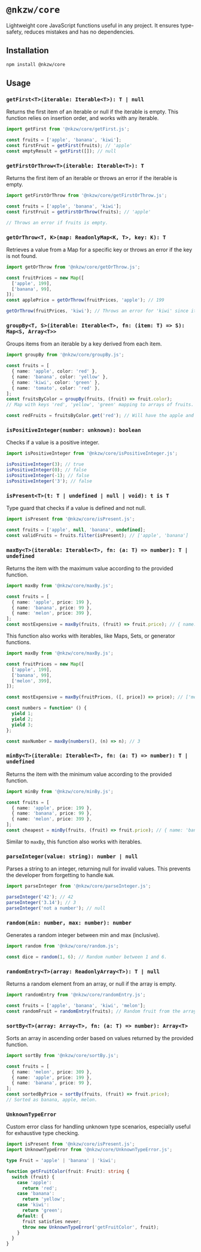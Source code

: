 # `@nkzw/core`

Lightweight core JavaScript functions useful in any project. It ensures type-safety, reduces mistakes and has no dependencies.

## Installation

```bash
npm install @nkzw/core
```

## Usage

### `getFirst<T>(iterable: Iterable<T>): T | null`

Returns the first item of an iterable or null if the iterable is empty. This function relies on insertion order, and works with any iterable.

```typescript
import getFirst from '@nkzw/core/getFirst.js';

const fruits = ['apple', 'banana', 'kiwi'];
const firstFruit = getFirst(fruits); // 'apple'
const emptyResult = getFirst([]); // null
```

### `getFirstOrThrow<T>(iterable: Iterable<T>): T`

Returns the first item of an iterable or throws an error if the iterable is empty.

```typescript
import getFirstOrThrow from '@nkzw/core/getFirstOrThrow.js';

const fruits = ['apple', 'banana', 'kiwi'];
const firstFruit = getFirstOrThrow(fruits); // 'apple'

// Throws an error if fruits is empty.
```

### `getOrThrow<T, K>(map: ReadonlyMap<K, T>, key: K): T`

Retrieves a value from a Map for a specific key or throws an error if the key is not found.

```typescript
import getOrThrow from '@nkzw/core/getOrThrow.js';

const fruitPrices = new Map([
  ['apple', 199],
  ['banana', 99],
]);
const applePrice = getOrThrow(fruitPrices, 'apple'); // 199

getOrThrow(fruitPrices, 'kiwi'); // Throws an error for 'kiwi' since it doesn't exist in the map.
```

### `groupBy<T, S>(iterable: Iterable<T>, fn: (item: T) => S): Map<S, Array<T>>`

Groups items from an iterable by a key derived from each item.

```typescript
import groupBy from '@nkzw/core/groupBy.js';

const fruits = [
  { name: 'apple', color: 'red' },
  { name: 'banana', color: 'yellow' },
  { name: 'kiwi', color: 'green' },
  { name: 'tomato', color: 'red' },
];
const fruitsByColor = groupBy(fruits, (fruit) => fruit.color);
// Map with keys 'red', 'yellow', 'green' mapping to arrays of fruits.

const redFruits = fruitsByColor.get('red'); // Will have the apple and tomato entries.
```

### `isPositiveInteger(number: unknown): boolean`

Checks if a value is a positive integer.

```typescript
import isPositiveInteger from '@nkzw/core/isPositiveInteger.js';

isPositiveInteger(3); // true
isPositiveInteger(0); // false
isPositiveInteger(-1); // false
isPositiveInteger('3'); // false
```

### `isPresent<T>(t: T | undefined | null | void): t is T`

Type guard that checks if a value is defined and not null.

```typescript
import isPresent from '@nkzw/core/isPresent.js';

const fruits = ['apple', null, 'banana', undefined];
const validFruits = fruits.filter(isPresent); // ['apple', 'banana']
```

### `maxBy<T>(iterable: Iterable<T>, fn: (a: T) => number): T | undefined`

Returns the item with the maximum value according to the provided function.

```typescript
import maxBy from '@nkzw/core/maxBy.js';

const fruits = [
  { name: 'apple', price: 199 },
  { name: 'banana', price: 99 },
  { name: 'melon', price: 399 },
];
const mostExpensive = maxBy(fruits, (fruit) => fruit.price); // { name: 'melon', price: 399 }
```

This function also works with iterables, like Maps, Sets, or generator functions.

```typescript
import maxBy from '@nkzw/core/maxBy.js';

const fruitPrices = new Map([
  ['apple', 199],
  ['banana', 99],
  ['melon', 399],
]);

const mostExpensive = maxBy(fruitPrices, ([, price]) => price); // ['melon', 399]

const numbers = function* () {
  yield 1;
  yield 2;
  yield 3;
};

const maxNumber = maxBy(numbers(), (n) => n); // 3
```

### `minBy<T>(iterable: Iterable<T>, fn: (a: T) => number): T | undefined`

Returns the item with the minimum value according to the provided function.

```typescript
import minBy from '@nkzw/core/minBy.js';

const fruits = [
  { name: 'apple', price: 199 },
  { name: 'banana', price: 99 },
  { name: 'melon', price: 399 },
];
const cheapest = minBy(fruits, (fruit) => fruit.price); // { name: 'banana', price: 99 }
```

Similar to `maxBy`, this function also works with iterables.

### `parseInteger(value: string): number | null`

Parses a string to an integer, returning null for invalid values. This prevents the developer from forgetting to handle `NaN`.

```typescript
import parseInteger from '@nkzw/core/parseInteger.js';

parseInteger('42'); // 42
parseInteger('3.14'); // 3
parseInteger('not a number'); // null
```

### `random(min: number, max: number): number`

Generates a random integer between min and max (inclusive).

```typescript
import random from '@nkzw/core/random.js';

const dice = random(1, 6); // Random number between 1 and 6.
```

### `randomEntry<T>(array: ReadonlyArray<T>): T | null`

Returns a random element from an array, or null if the array is empty.

```typescript
import randomEntry from '@nkzw/core/randomEntry.js';

const fruits = ['apple', 'banana', 'kiwi', 'melon'];
const randomFruit = randomEntry(fruits); // Random fruit from the array.
```

### `sortBy<T>(array: Array<T>, fn: (a: T) => number): Array<T>`

Sorts an array in ascending order based on values returned by the provided function.

```typescript
import sortBy from '@nkzw/core/sortBy.js';

const fruits = [
  { name: 'melon', price: 309 },
  { name: 'apple', price: 199 },
  { name: 'banana', price: 99 },
];
const sortedByPrice = sortBy(fruits, (fruit) => fruit.price);
// Sorted as banana, apple, melon.
```

### `UnknownTypeError`

Custom error class for handling unknown type scenarios, especially useful for exhaustive type checking.

```typescript
import isPresent from '@nkzw/core/isPresent.js';
import UnknownTypeError from '@nkzw/core/UnknownTypeError.js';

type Fruit = 'apple' | 'banana' | 'kiwi';

function getFruitColor(fruit: Fruit): string {
  switch (fruit) {
    case 'apple':
      return 'red';
    case 'banana':
      return 'yellow';
    case 'kiwi':
      return 'green';
    default: {
      fruit satisfies never;
      throw new UnknownTypeError('getFruitColor', fruit);
    }
  }
}
```
